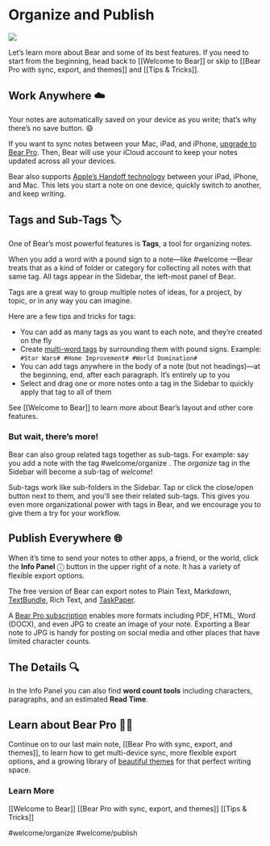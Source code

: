 # Organize and Publish
![](Organize%20and%20Publish/Organize@2x.jpg)

Let’s learn more about Bear and some of its best features. If you need to start from the beginning, head back to [[Welcome to Bear]] or skip to [[Bear Pro with sync, export, and themes]] and [[Tips & Tricks]].

## Work Anywhere ☁️
Your notes are automatically saved on your device as you write; that’s why there’s no save button. 😄 

If you want to sync notes between your Mac, iPad, and iPhone, [upgrade to Bear Pro](bear://x-callback-url/open-bear-pro). Then, Bear will use your iCloud account to keep your notes updated across all your devices.

Bear also supports [Apple’s Handoff technology](https://support.apple.com/en-us/HT204681) between your iPad, iPhone, and Mac. This lets you start a note on one device, quickly switch to another, and keep writing.

## Tags and Sub-Tags 🏷
One of Bear’s most powerful features is **Tags**, a tool for organizing notes. 

When you add a word with a pound sign to a note—like #welcome —Bear treats that as a kind of folder or category for collecting all notes with that same tag. All tags appear in the Sidebar, the left-most panel of Bear.

Tags are a great way to group multiple notes of ideas, for a project, by topic, or in any way you can imagine.

Here are a few tips and tricks for tags:

* You can add as many tags as you want to each note, and they’re created on the fly
* Create [multi-word tags](https://blog.bear-writer.com/organize-notes-with-tags-and-infinite-nested-tags-c42b02b2c0d7) by surrounding them with pound signs. Example: `#Star Wars# #Home Improvement# #World Domination#`
* You can add tags anywhere in the body of a note (but not headings)—at the beginning, end, after each paragraph. It’s entirely up to you
* Select and drag one or more notes onto a tag in the Sidebar to quickly apply that tag to all of them

See [[Welcome to Bear]] to learn more about Bear’s layout and other core features.

### But wait, there’s more! 
Bear can also group related tags together as sub-tags. For example: say you add a note with the tag #welcome/organize . The _organize_ tag in the Sidebar will become a sub-tag of _welcome_!

Sub-tags work like sub-folders in the Sidebar. Tap or click the close/open button next to them, and you'll see their related sub-tags. This gives you even more organizational power with tags in Bear, and we encourage you to give them a try for your workflow.

## Publish Everywhere 🌐
When it’s time to send your notes to other apps, a friend, or the world, click the **Info Panel** ⓘ button in the upper right of a note. It has a variety of flexible export options.

The free version of Bear can export notes to Plain Text, Markdown, [TextBundle](http://textbundle.org/), Rich Text, and [TaskPaper](https://www.taskpaper.com).

A [Bear Pro subscription](bear://x-callback-url/open-bear-pro) enables more formats including PDF, HTML, Word (DOCX), and even JPG to create an image of your note. Exporting a Bear note to JPG is handy for posting on social media and other places that have limited character counts.

## The Details 🔍
In the Info Panel you can also find **word count tools** including characters, paragraphs, and an estimated **Read Time**.

## Learn about Bear Pro 🐻🚀
Continue on to our last main note, [[Bear Pro with sync, export, and themes]], to learn how to get multi-device sync, more flexible export options, and a growing library of [beautiful themes](bear://x-callback-url/open-themes) for that perfect writing space.

### Learn More
[[Welcome to Bear]]
[[Bear Pro with sync, export, and themes]]
[[Tips & Tricks]]	

#welcome/organize #welcome/publish
